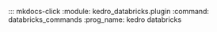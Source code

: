 ::: mkdocs-click
    :module: kedro_databricks.plugin
    :command: databricks_commands
    :prog_name: kedro databricks
